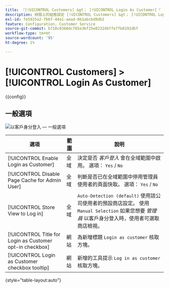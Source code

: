 ```yaml
---
title: 『[!UICONTROL Customers] &gt； [!UICONTROL Login As Customer]『
description: 檢閱上的組態設定 [!UICONTROL Customers] &gt； [!UICONTROL Login As Customer] 商務管理員頁面。
exl-id: fe5925a2-f66f-44a1-aead-8b1abcbd9db2
feature: Configuration, Customer Service
source-git-commit: b710c0368dc765e3bf25e82324bffe7fb8192dbf
workflow-type: tm+mt
source-wordcount: '95'
ht-degree: 1%

---
```


# [!UICONTROL Customers] > [!UICONTROL Login As Customer]

{{config}}

## 一般選項

![以客戶身分登入 — 一般選項](./assets/login-as-customer.png)<!-- zoom -->

<!-- [Login As Customer - General Options](https://docs.magento.com/user-guide/customers/login-as-customer.html#enable-the-feature) -->

| 選項 | [範圍](../../getting-started/websites-stores-views.md#scope-settings) | 說明 |
|-- | -- | -- |
| [!UICONTROL Enable Login as Customer] | 全域 | 決定是否 _客戶登入_ 會在全域範圍中啟用。 選項： `Yes` / `No` |
| [!UICONTROL Disable Page Cache for Admin User] | 全域 | 判斷是否已在全域範圍中停用管理員使用者的頁面快取。 選項： `Yes` / `No` |
| [!UICONTROL Store View to Log in] | 全域 | `Auto-Detection (default)` 使用該公司使用者的預設商店設定。 使用 `Manual Selection` 如果您想要 _管理員_ 以客戶身分登入時，使用者可選取商店檢視。 |
| [!UICONTROL Title for Login as Customer opt-in checkbox] | 網站 | 為新增標題 `Login as customer` 核取方塊。 |
| [!UICONTROL Login as Customer checkbox tooltip] | 網站 | 新增的工具提示 `Log in as customer` 核取方塊。 |

{style="table-layout:auto"}
